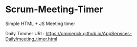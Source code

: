 # Scrum-Meeting-Timer
Simple HTML + JS Meeting timer

Daily Timmer URL: https://omnierick.github.io/AppServices-Daily/meeting_timer.html
